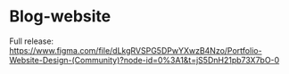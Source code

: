 # Blog-website
Full release: https://www.figma.com/file/dLkgRVSPG5DPwYXwzB4Nzo/Portfolio-Website-Design-(Community)?node-id=0%3A1&t=jS5DnH21pb73X7bO-0